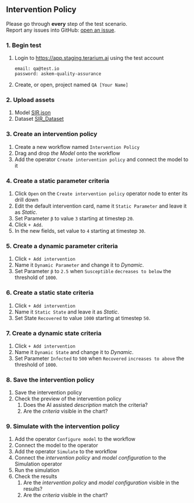 ## Intervention Policy
Please go through __every__ step of the test scenario.\
Report any issues into GitHub: [open an issue](https://github.com/DARPA-ASKEM/terarium/issues/new?assignees=&labels=bug%2C+Q%26A&template=qa-issue.md&title=%5BBUG%5D%3A+).

### 1. Begin test
1. Login to https://app.staging.terarium.ai using the test account
    ```
    email: qa@test.io
    password: askem-quality-assurance
    ```
2. Create, or open, project named `QA [Your Name]`

### 2. Upload assets
1. Model [SIR.json](https://drive.google.com/file/d/1eXlvpBfMmhrfC0xUXfuz0s_19gi-Rird/view?usp=drive_link)
2. Dataset [SIR_Dataset](https://drive.google.com/file/d/1wdCLKKznHaoCg1gWI7q7OO8W4F7zOjpc/view?usp=drive_link)

### 3. Create an intervention policy
1. Create a new workflow named `Intervention Policy`
2. Drag and drop _the Model_ onto the workflow
3. Add the operator `Create intervention policy` and connect the model to it

### 4. Create a static parameter criteria
1. Click `Open` on the `Create intervention policy` operator node to enter its drill down
2. Edit the default intervention card, name it `Static Parameter` and leave it as _Static_.
3. Set Parameter `β` to value `3` starting at timestep `20`.
4. Click `+ Add`.
5. In the new fields, set value to `4` starting at timestep `30`.

### 5. Create a dynamic parameter criteria
1. Click `+ Add intervention`
2. Name it `Dynamic Parameter` and change it to _Dynamic_.
3. Set Parameter `β` to `2.5` when `Susceptible` `decreases to below` the threshold of `1000`.

### 6. Create a static state criteria
1. Click `+ Add intervention`
2. Name it `Static State` and leave it as _Static_.
3. Set State `Recovered` to value `1000` starting at timestep `50`.

### 7. Create a dynamic state criteria
1. Click `+ Add intervention`
2. Name it `Dynamic State` and change it to _Dynamic_.
3. Set Parameter `Infected` to `500` when `Recovered` `increases to above` the threshold of `1000`.

### 8. Save the intervention policy
1. Save the intervention policy
2. Check the preview of the intervention policy
   1. Does the AI assisted _description_ match the criteria?
   2. Are the _criteria_ visible in the chart?

### 9. Simulate with the intervention policy
1. Add the operator `Configure model` to the workflow
2. Connect the model to the operator
3. Add the operator `Simulate` to the workflow
4. Connect the _intervention policy_ and _model configuration_ to the Simulation operator
5. Run the simulation
6. Check the results
   1. Are the _intervention policy_ and _model configuration_ visible in the results?
   2. Are the _criteria_ visible in the chart?
